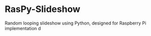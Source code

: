# RasPy-Slideshow
Random looping slideshow using Python, designed for Raspberry Pi implementation
d
